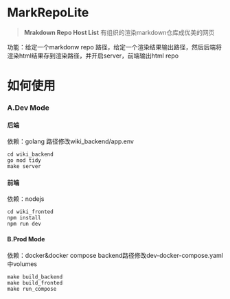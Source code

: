 # MarkRepoLite

> **Mrakdown Repo Host List** 有组织的渲染markdown仓库成优美的网页

功能：给定一个markdonw repo 路径，给定一个渲染结果输出路径，然后后端将渲染html结果存到渲染路径，并开启server，前端输出html repo
# 如何使用

### A.Dev Mode

#### 后端
依赖：golang
路径修改wiki_backend/app.env
```shell
cd wiki_backend
go mod tidy
make server
```

#### 前端
依赖：nodejs
```shell
cd wiki_fronted
npm install
npm run dev
```

#### B.Prod Mode
依赖：docker&docker compose
backend路径修改dev-docker-compose.yaml 中volumes
```shell
make build_backend
make build_fronted
make run_compose
```